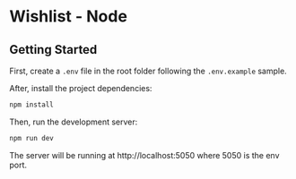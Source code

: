 # Wishlist - Node

## Getting Started

First, create a <code>.env</code> file in the root folder following the <code>.env.example</code> sample.

After, install the project dependencies:
```bash
npm install
```

Then, run the development server:
```bash
npm run dev
```

The server will be running at http://localhost:5050 where 5050 is the env port.
